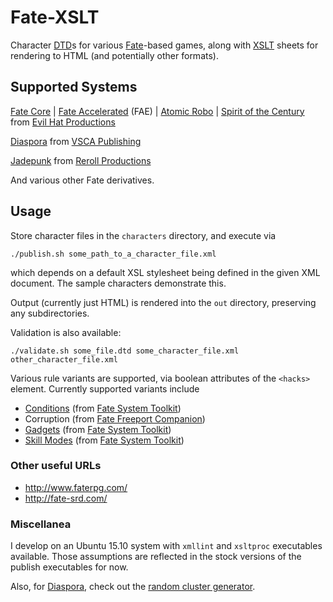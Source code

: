 # Fate-XSLT

Character [DTD](http://www.w3.org/TR/xhtml1/dtds.html)s for various
[Fate](http://www.faterpg.com/)-based games, along with
[XSLT](http://www.w3.org/TR/xslt) sheets for rendering to HTML (and potentially other formats).

## Supported Systems

[Fate Core](http://www.evilhat.com/home/fate-core/) |
[Fate Accelerated](http://www.evilhat.com/home/fae/) (FAE) |
[Atomic Robo](http://www.evilhat.com/home/atomic-robo/) |
[Spirit of the Century](http://www.evilhat.com/home/spirit-of-the-century-2/) from 
[Evil Hat Productions](http://evilhat.com/)

[Diaspora](http://www.vsca.ca/Diaspora/) from 
[VSCA Publishing](http://vsca.ca/)

[Jadepunk](http://jadepunk.com/) from
[Reroll Productions](http://rerollproductions.com/?project=jadepunk)

And various other Fate derivatives.

## Usage

Store character files in the `characters` directory, and execute via

    ./publish.sh some_path_to_a_character_file.xml

which depends on a default XSL stylesheet being defined in the given XML document.
The sample characters demonstrate this.

Output (currently just HTML) is rendered into the `out` directory, preserving any
subdirectories.

Validation is also available:

    ./validate.sh some_file.dtd some_character_file.xml other_character_file.xml

Various rule variants are supported, via boolean attributes of the `<hacks>` element.
Currently supported variants include
- [Conditions](http://fate-srd.com/fate-system-toolkit/conditions) (from
  [Fate System Toolkit](http://fate-srd.com/fate-system-toolkit/))
- Corruption (from
  [Fate Freeport Companion](http://www.evilhat.com/home/fate-freeport-companionprinted-by-the-elves/))
- [Gadgets](http://fate-srd.com/fate-system-toolkit/gadgets-and-gear) (from
  [Fate System Toolkit](http://fate-srd.com/fate-system-toolkit/))
- [Skill Modes](http://fate-srd.com/fate-system-toolkit/skill-modes) (from
  [Fate System Toolkit](http://fate-srd.com/fate-system-toolkit/))

### Other useful URLs
- http://www.faterpg.com/
- http://fate-srd.com/

### Miscellanea
I develop on an Ubuntu 15.10 system with `xmllint` and `xsltproc` executables
available. Those assumptions are reflected in the stock versions of the publish
executables for now.

Also, for [Diaspora](http://www.vsca.ca/Diaspora/), check out the
[random cluster generator](http://www.aristobit.com/diaspora/randomcluster.html).
